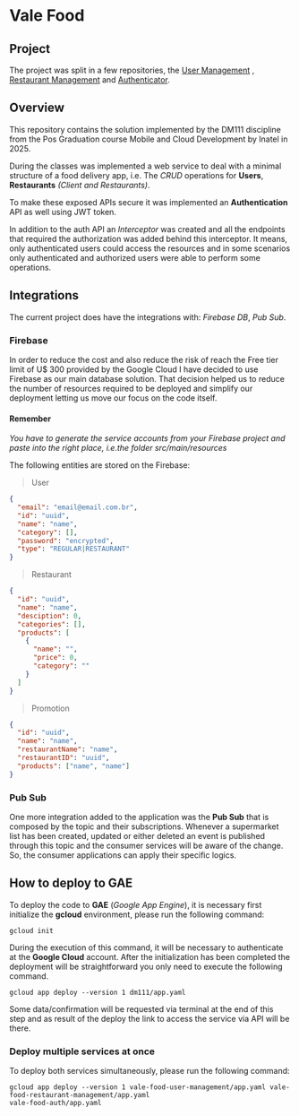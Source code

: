 # Vale Food

## Project

The project was split in a few repositories, the [User Management](https://github.com/edilsonjustiniano/vfu)
, [Restaurant Management](https://github.com/edilsonjustiniano/vfr) and [Authenticator](https://github.com/edilsonjustiniano/vfa).

## Overview 

This repository contains the solution implemented by the DM111 discipline from the Pos Graduation course Mobile and 
Cloud Development by Inatel in 2025.

During the classes was implemented a web service to deal with a minimal structure of a food delivery app, i.e. The _CRUD_ 
operations for **Users**, **Restaurants** _(Client and Restaurants)_.

To make these exposed APIs secure it was implemented an **Authentication** API as well using JWT token. 

In addition to the auth API an _Interceptor_ was created and all the endpoints that required the authorization was 
added behind this interceptor. It means, only authenticated users could access the resources and in some scenarios only
authenticated and authorized users were able to perform some operations.

## Integrations

The current project does have the integrations with: _Firebase DB_, _Pub Sub_.

### Firebase

In order to reduce the cost and also reduce the risk of reach the Free tier limit of U$ 300 provided by the Google Cloud
I have decided to use Firebase as our main database solution. That decision helped us to reduce the number of resources
required to be deployed and simplify our deployment letting us move our focus on the code itself.

#### Remember
_You have to generate the service accounts from your Firebase project and paste into the right place, i.e.the folder_
_src/main/resources_

The following entities are stored on the Firebase:

> User
```json
{
  "email": "email@email.com.br",
  "id": "uuid",
  "name": "name",
  "category": [],
  "password": "encrypted",
  "type": "REGULAR|RESTAURANT"
}
```

> Restaurant
```json
{
  "id": "uuid",
  "name": "name",
  "desciption": 0,
  "categories": [],
  "products": [
    {
      "name": "",
      "price": 0,
      "category": ""
    }
  ]
}
```

> Promotion
```json
{
  "id": "uuid",
  "name": "name",
  "restaurantName": "name",
  "restaurantID": "uuid",
  "products": ["name", "name"]
}
```

### Pub Sub

One more integration added to the application was the **Pub Sub** that is composed by the topic and their subscriptions.
Whenever a supermarket list has been created, updated or either deleted an event is published through this topic and the
consumer services will be aware of the change. So, the consumer applications can apply their specific logics.


## How to deploy to GAE

To deploy the code to **GAE** (_Google App Engine_), it is necessary first initialize the **gcloud** environment, please run
the following command:

```
gcloud init
```

During the execution of this command, it will be necessary to authenticate at the **Google Cloud** account. After the 
initialization has been completed the deployment will be straightforward you only need to execute the following command.

```
gcloud app deploy --version 1 dm111/app.yaml
```

Some data/confirmation will be requested via terminal at the end of this step and as result of the deploy the link to access
the service via API will be there.

### Deploy multiple services at once

To deploy both services simultaneously, please run the following command:

```
gcloud app deploy --version 1 vale-food-user-management/app.yaml vale-food-restaurant-management/app.yaml
vale-food-auth/app.yaml
```
